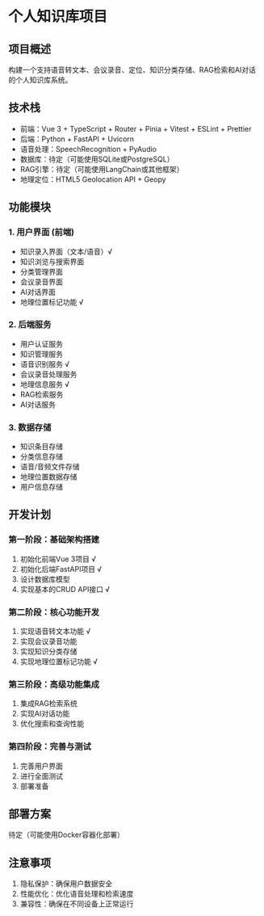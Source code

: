 # 个人知识库项目

## 项目概述
构建一个支持语音转文本、会议录音、定位、知识分类存储、RAG检索和AI对话的个人知识库系统。

## 技术栈
- 前端：Vue 3 + TypeScript + Router + Pinia + Vitest + ESLint + Prettier
- 后端：Python + FastAPI + Uvicorn
- 语音处理：SpeechRecognition + PyAudio
- 数据库：待定（可能使用SQLite或PostgreSQL）
- RAG引擎：待定（可能使用LangChain或其他框架）
- 地理定位：HTML5 Geolocation API + Geopy

## 功能模块

### 1. 用户界面 (前端)
- 知识录入界面（文本/语音）√
- 知识浏览与搜索界面
- 分类管理界面
- 会议录音界面
- AI对话界面
- 地理位置标记功能 √

### 2. 后端服务
- 用户认证服务
- 知识管理服务
- 语音识别服务 √
- 会议录音处理服务
- 地理信息服务 √
- RAG检索服务
- AI对话服务

### 3. 数据存储
- 知识条目存储
- 分类信息存储
- 语音/音频文件存储
- 地理位置数据存储
- 用户信息存储

## 开发计划

### 第一阶段：基础架构搭建
1. 初始化前端Vue 3项目 √
2. 初始化后端FastAPI项目 √
3. 设计数据库模型
4. 实现基本的CRUD API接口 √

### 第二阶段：核心功能开发
1. 实现语音转文本功能 √
2. 实现会议录音功能
3. 实现知识分类存储
4. 实现地理位置标记功能 √

### 第三阶段：高级功能集成
1. 集成RAG检索系统
2. 实现AI对话功能
3. 优化搜索和查询性能

### 第四阶段：完善与测试
1. 完善用户界面
2. 进行全面测试
3. 部署准备

## 部署方案
待定（可能使用Docker容器化部署）

## 注意事项
1. 隐私保护：确保用户数据安全
2. 性能优化：优化语音处理和检索速度
3. 兼容性：确保在不同设备上正常运行